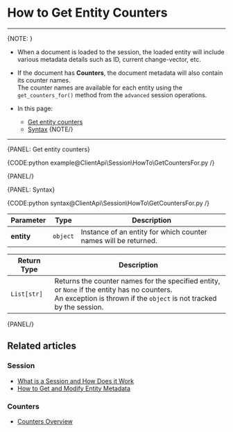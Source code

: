 # How to Get Entity Counters

---

{NOTE: }

* When a document is loaded to the session, the loaded entity will include 
  various metadata details such as ID, current change-vector, etc.

* If the document has **Counters**, the document metadata will also contain 
  its counter names.  
  The counter names are available for each entity using the `get_counters_for()` 
  method from the `advanced` session operations.

* In this page:
    * [Get entity counters](../../../client-api/session/how-to/get-entity-counters#get-entity-counters)
    * [Syntax](../../../client-api/session/how-to/get-entity-counters#syntax)
{NOTE/}

---

{PANEL: Get entity counters}

{CODE:python example@ClientApi\Session\HowTo\GetCountersFor.py /}

{PANEL/}

{PANEL: Syntax}

{CODE:python syntax@ClientApi\Session\HowTo\GetCountersFor.py /}


| Parameter | Type | Description |
| --------- | ---- | ----------- |
| **entity** | `object` | Instance of an entity for which counter names will be returned. |

| Return Type | Description |
| ----------- | ----------- |
| `List[str]` | Returns the counter names for the specified entity, or `None` if the entity has no counters.<br>An exception is thrown if the `object` is not tracked by the session. |

{PANEL/}

## Related articles

### Session

- [What is a Session and How Does it Work](../../../client-api/session/what-is-a-session-and-how-does-it-work)
- [How to Get and Modify Entity Metadata](../../../client-api/session/how-to/get-and-modify-entity-metadata)

### Counters

- [Counters Overview](../../../document-extensions/counters/overview)
